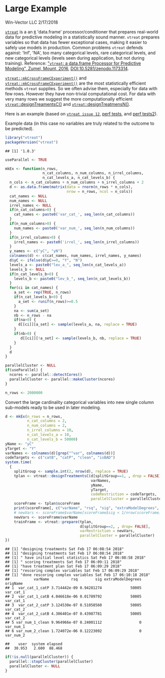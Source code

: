 Large Example
================
Win-Vector LLC
2/17/2018

[`vtreat`](https://winvector.github.io/vtreat/) is a an [`R`](https://cran.r-project.org) 'data.frame' processor/conditioner that prepares real-world data for predictive modeling in a statistically sound manner. `vtreat` prepares variables so that data has fewer exceptional cases, making it easier to safely use models in production. Common problems `vtreat` defends against: 'Inf', 'NA', too many categorical levels, rare categorical levels, and new categorical levels (levels seen during application, but not during training). Reference: ["`vtreat`: a data.frame Processor for Predictive Modeling", Zumel, Mount, 2016](https://arxiv.org/abs/1611.09477), [DOI:10.5281/zenodo.1173314](https://doi.org/10.5281/zenodo.1173314).

[`vtreat::mkCrossFrameCExperiment()`](https://winvector.github.io/vtreat/reference/mkCrossFrameCExperiment.html) and [`vtreat::mkCrossFrameCExperiment()`](https://winvector.github.io/vtreat/reference/mkCrossFrameNExperiment.html) are the most statistically efficient methods `vtreat` supplies. So we often advise them, especially for data with few rows. However they have non-trivial computational cost. For data with very many rows we suggest the more computationally efficient [`vtreat`::designTreamentsC()](https://winvector.github.io/vtreat/reference/designTreatmentsC.html) and [`vtreat`::designTreatmensN()](https://winvector.github.io/vtreat/reference/designTreatmentsN.html).

Here is an example (based on [`vtreat issue 12`](https://github.com/WinVector/vtreat/issues/12), [perf tests](https://github.com/WinVector/vtreat/blob/master/extras/PerfTests.md), and [perf tests2](https://github.com/WinVector/vtreat/blob/parallel_ind/extras/PerfTests2.md)).

Example data (in this case no variables are truly related to the outcome to be predicted).

``` r
library("vtreat")
packageVersion("vtreat")
```

    ## [1] '1.0.3'

``` r
useParallel <- TRUE

mkEx <- function(n_rows, 
                 n_cat_columns, n_num_columns, n_irrel_columns,
                 n_cat_levels_a, n_cat_levels_b) {
  n_cols <- n_cat_columns + n_num_columns + n_irrel_columns + 2
  d <- as.data.frame(matrix(data = rnorm(n_rows * n_cols), 
                            nrow = n_rows, ncol = n_cols))
  cat_names <- NULL
  num_names <- NULL
  irrel_names <- NULL
  if(n_cat_columns>0) {
    cat_names <- paste0('var_cat_', seq_len(n_cat_columns))
  }
  if(n_num_columns>0) {
    num_names <- paste0('var_num_', seq_len(n_num_columns))
  }
  if(n_irrel_columns>0) {
    irrel_names <- paste0('irrel_', seq_len(n_irrel_columns))
  }
  y_names <- c("yC", "yN")
  colnames(d) <- c(cat_names, num_names, irrel_names, y_names)
  d$yC <- ifelse(d$yC>=0, "Y", "N")
  levels_a <- paste0("lev_a_", seq_len(n_cat_levels_a))
  levels_b <- NULL
  if(n_cat_levels_b>0) {
    levels_b <- paste0("lev_b_", seq_len(n_cat_levels_b))
  }
  for(ci in cat_names) {
    a_set <- rep(TRUE, n_rows)
    if(n_cat_levels_b>0) {
      a_set <- runif(n_rows)>=0.5
    }
    na <- sum(a_set)
    nb <- n_rows - na
    if(na>0) {
      d[[ci]][a_set] <- sample(levels_a, na, replace = TRUE)
    }
    if(nb>0) {
       d[[ci]][!a_set] <- sample(levels_b, nb, replace = TRUE)
    }
  }
  d
}

parallelCluster <- NULL
if(useParallel) {
  ncores <- parallel::detectCores()
  parallelCluster <- parallel::makeCluster(ncores)
}

n_rows <- 2000000
```

Convert the large cardinality categorical variables into new single column sub-models ready to be used in later modeling.

``` r
d <- mkEx(n_rows = n_rows,
          n_cat_columns = 2,
          n_num_columns = 2,
          n_irrel_columns = 10,
          n_cat_levels_a = 10,
          n_cat_levels_b = 50000)
yName <- "yC"
yTarget <- "Y"
varNames <- colnames(d)[grep("^var", colnames(d))]
codeTargets <- c("catB", "catP", "clean", "isBAD")
system.time(
  {
    splitGroup <- sample.int(2, nrow(d), replace = TRUE)
    tplan <- vtreat::designTreatmentsC(d[splitGroup==1, , drop = FALSE],
                                       varNames,
                                       yName,
                                       yTarget,
                                       codeRestriction = codeTargets,
                                       parallelCluster = parallelCluster)
    scoreFrame <- tplan$scoreFrame
    print(scoreFrame[, c("varName", "rsq", "sig", "extraModelDegrees", "origName")])
    # newVars <- scoreFrame$varName[scoreFrame$sig < 1/nrow(scoreFrame)]
    newVars <- scoreFrame$varName
    trainFrame <- vtreat::prepare(tplan, 
                                  d[splitGroup==2, , drop= FALSE],
                                  varRestriction = newVars,
                                  parallelCluster = parallelCluster)
})
```

    ## [1] "designing treatments Sat Feb 17 06:08:54 2018"
    ## [1] "designing treatments Sat Feb 17 06:08:54 2018"
    ## [1] " have initial level statistics Sat Feb 17 06:08:58 2018"
    ## [1] " scoring treatments Sat Feb 17 06:09:11 2018"
    ## [1] "have treatment plan Sat Feb 17 06:09:29 2018"
    ## [1] "rescoring complex variables Sat Feb 17 06:09:29 2018"
    ## [1] "done rescoring complex variables Sat Feb 17 06:10:18 2018"
    ##           varName          rsq        sig extraModelDegrees  origName
    ## 1  var_cat_1_catP 3.714442e-09 0.94281274             50005 var_cat_1
    ## 2  var_cat_1_catB 4.046618e-06 0.01789792             50005 var_cat_1
    ## 3  var_cat_2_catP 3.124530e-07 0.51058560             50005 var_cat_2
    ## 4  var_cat_2_catB 4.306401e-07 0.43987781             50005 var_cat_2
    ## 5 var_num_1_clean 9.964966e-07 0.24001112                 0 var_num_1
    ## 6 var_num_2_clean 1.724072e-06 0.12223092                 0 var_num_2

    ##    user  system elapsed 
    ##  30.953   2.600  88.468

``` r
if(!is.null(parallelCluster)) {
  parallel::stopCluster(parallelCluster)
  parallelCluster <- NULL
}
```
